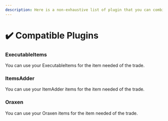 ```yaml
---
description: Here is a non-exhaustive list of plugin that you can combine.
---
```


# ✔️ Compatible Plugins

### ExecutableItems

You can use your ExecutableItems for the item needed of the trade.&#x20;



### ItemsAdder

You can use your ItemAdder items for the item needed of the trade.&#x20;



### Oraxen

You can use your Oraxen items for the item needed of the trade.&#x20;

